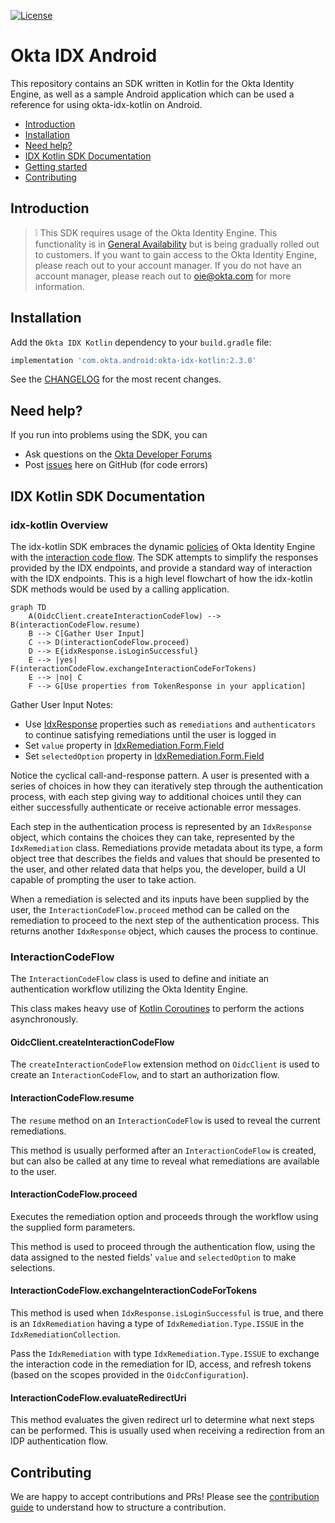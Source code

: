 [![License](https://img.shields.io/badge/License-Apache%202.0-blue.svg)](https://opensource.org/licenses/Apache-2.0)

# Okta IDX Android

This repository contains an SDK written in Kotlin for the Okta Identity Engine, as well as a sample Android application which can be used a reference for using
okta-idx-kotlin on Android.

* [Introduction](#introduction)
* [Installation](#installation)
* [Need help?](#need-help)
* [IDX Kotlin SDK Documentation](#idx-kotlin-sdk-documentation)
* [Getting started](#installation--running-the-app)
* [Contributing](#contributing)

## Introduction
> :grey_exclamation: This SDK requires usage of the Okta Identity Engine.
This functionality is in [General Availability](https://developer.okta.com/docs/reference/releases-at-okta/#general-availability-ga) but is being gradually rolled out to customers. If you want to gain access to the Okta Identity Engine, please reach out to your account manager. If you
do not have an account manager, please reach out to oie@okta.com for more information.

## Installation

Add the `Okta IDX Kotlin` dependency to your `build.gradle` file:

```gradle
implementation 'com.okta.android:okta-idx-kotlin:2.3.0'
```

See the [CHANGELOG](CHANGELOG.md) for the most recent changes.

## Need help?

If you run into problems using the SDK, you can

* Ask questions on the [Okta Developer Forums][devforum]
* Post [issues][github-issues] here on GitHub (for code errors)

## IDX Kotlin SDK Documentation

### idx-kotlin Overview

The idx-kotlin SDK embraces the dynamic [policies][dev-docs-policies] of Okta Identity Engine with the [interaction code flow][dev-docs-interaction-code-flow].
The SDK attempts to simplify the responses provided by the IDX endpoints, and provide a standard way of interaction with the IDX endpoints.
This is a high level flowchart of how the idx-kotlin SDK methods would be used by a calling application.

```mermaid
graph TD
    A(OidcClient.createInteractionCodeFlow) --> B(interactionCodeFlow.resume)
    B --> C[Gather User Input]
    C --> D(interactionCodeFlow.proceed)
    D --> E{idxResponse.isLoginSuccessful}
    E --> |yes| F(interactionCodeFlow.exchangeInteractionCodeForTokens)
    E --> |no| C
    F --> G[Use properties from TokenResponse in your application]
```

Gather User Input Notes:
- Use [IdxResponse](okta-idx-kotlin/src/main/java/com/okta/idx/kotlin/dto/IdxResponse.kt) properties such as `remediations` and `authenticators` to continue satisfying remediations until the user is logged in
- Set `value` property in [IdxRemediation.Form.Field](okta-idx-kotlin/src/main/java/com/okta/idx/kotlin/dto/IdxRemediation.kt)
- Set `selectedOption` property in [IdxRemediation.Form.Field](okta-idx-kotlin/src/main/java/com/okta/idx/kotlin/dto/IdxRemediation.kt)

Notice the cyclical call-and-response pattern. A user is presented with a series of choices in how they can iteratively step through the authentication process, with each step giving way to additional choices until they can either successfully authenticate or receive actionable error messages.

Each step in the authentication process is represented by an `IdxResponse` object, which contains the choices they can take, represented by the `IdxRemediation` class. Remediations provide metadata about its type, a form object tree that describes the fields and values that should be presented to the user, and other related data that helps you, the developer, build a UI capable of prompting the user to take action.

When a remediation is selected and its inputs have been supplied by the user, the `InteractionCodeFlow.proceed` method can be called on the remediation to proceed to the next step of the authentication process. This returns another `IdxResponse` object, which causes the process to continue.

### InteractionCodeFlow

The `InteractionCodeFlow` class is used to define and initiate an authentication workflow utilizing the Okta Identity Engine.

This class makes heavy use of [Kotlin Coroutines][kotlin-coroutines] to perform the actions asynchronously.

#### OidcClient.createInteractionCodeFlow
The `createInteractionCodeFlow` extension method on `OidcClient` is used to create an `InteractionCodeFlow`, and to start an authorization flow.

#### InteractionCodeFlow.resume
The `resume` method on an `InteractionCodeFlow` is used to reveal the current remediations.

This method is usually performed after an `InteractionCodeFlow` is created, but can also be called at any time to reveal what remediations are available to the user.

#### InteractionCodeFlow.proceed
Executes the remediation option and proceeds through the workflow using the supplied form parameters.

This method is used to proceed through the authentication flow, using the data assigned to the nested fields' `value` and `selectedOption` to make selections.

#### InteractionCodeFlow.exchangeInteractionCodeForTokens
This method is used when `IdxResponse.isLoginSuccessful` is true, and there is an `IdxRemediation` having a type of `IdxRemediation.Type.ISSUE` in the `IdxRemediationCollection`.

Pass the `IdxRemediation` with type `IdxRemediation.Type.ISSUE` to exchange the interaction code in the remediation for ID, access, and refresh tokens (based on the scopes provided in the `OidcConfiguration`).

#### InteractionCodeFlow.evaluateRedirectUri
This method evaluates the given redirect url to determine what next steps can be performed.
This is usually used when receiving a redirection from an IDP authentication flow.

## Contributing

We are happy to accept contributions and PRs! Please see the [contribution guide](CONTRIBUTING.md) to understand how to structure a contribution.

[devforum]: https://devforum.okta.com/
[github-issues]: https://github.com/okta/okta-idx-android/issues
[dev-docs-policies]: https://developer.okta.com/docs/concepts/policies/#how-policies-work
[dev-docs-interaction-code-flow]: https://developer.okta.com/docs/concepts/interaction-code/#the-interaction-code-flow
[kotlin-coroutines]: https://kotlinlang.org/docs/coroutines-basics.html

